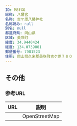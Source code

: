 ```yaml
---
ID: M8fXG
総称: 八幡宮
名称: 吉ケ原八幡神社
名称読み: null
別名: null
都道府県: 岡山県
区域: 美咲町
緯度: 34.9440424
経度: 134.0739001
郵便番号: 7081523
住所: 岡山県久米郡美咲町吉ケ原７８０
---
```


## その他

### 参考URL

| URL | 説明          |
| --- | ------------- |
|     | OpenStreetMap |

